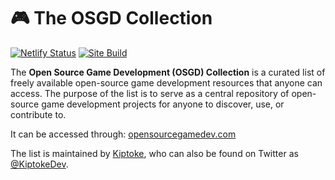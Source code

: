 # :video_game: The OSGD Collection
[![Netlify Status](https://api.netlify.com/api/v1/badges/82ea60cf-6767-463f-8481-876ae04f7a9c/deploy-status)](https://app.netlify.com/sites/romantic-darwin-6a07eb/deploys)
[![Site Build](https://github.com/Kiptoke/OSGD-Collection/actions/workflows/site-build.yml/badge.svg)](https://github.com/Kiptoke/OSGD-Collection/actions/workflows/site-build.yml)

The **Open Source Game Development (OSGD) Collection** is a curated list of freely available open-source game development resources that anyone can access. The purpose of the list is to serve as a central repository of open-source game development projects for anyone to discover, use, or contribute to.

It can be accessed through: [opensourcegamedev.com](opensourcegamedev.com)

The list is maintained by [Kiptoke](https://github.com/Kiptoke), who can also be found on Twitter as [@KiptokeDev](https://twitter.com/KiptokeDev).
